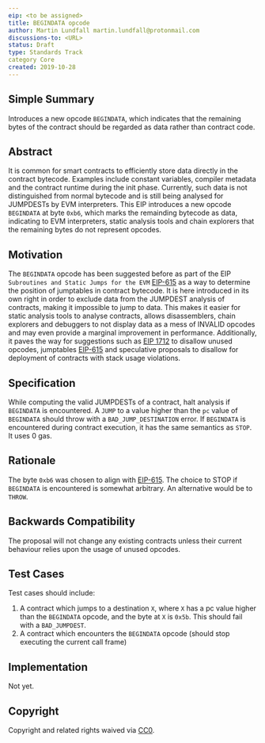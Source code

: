 ```yaml
---
eip: <to be assigned>
title: BEGINDATA opcode
author: Martin Lundfall martin.lundfall@protonmail.com
discussions-to: <URL>
status: Draft
type: Standards Track
category Core
created: 2019-10-28
---
```


## Simple Summary
<!--"If you can't explain it simply, you don't understand it well enough." Provide a simplified and layman-accessible explanation of the EIP.-->
Introduces a new opcode `BEGINDATA`, which indicates that the remaining bytes of the contract should be regarded as data rather than contract code.

## Abstract
<!--A short (~200 word) description of the technical issue being addressed.-->
It is common for smart contracts to efficiently store data directly in the contract bytecode. Examples include constant variables, compiler metadata and the contract runtime during the init phase. Currently, such data is not distinguished from normal bytecode and is still being analysed for JUMPDESTs by EVM interpreters. This EIP introduces a new opcode `BEGINDATA` at byte `0xb6`, which marks the remainding bytecode as data, indicating to EVM interpreters, static analysis tools and chain explorers that the remaining bytes do not represent opcodes.

## Motivation
<!--The motivation is critical for EIPs that want to change the Ethereum protocol. It should clearly explain why the existing protocol specification is inadequate to address the problem that the EIP solves. EIP submissions without sufficient motivation may be rejected outright.-->
The `BEGINDATA` opcode has been suggested before as part of the EIP `Subroutines and Static Jumps for the EVM` [EIP-615](https://github.com/ethereum/EIPs/blob/master/EIPS/eip-615.md) as a way to determine the position of jumptables in contract bytecode. It is here introduced in its own right in order to exclude data from the JUMPDEST analysis of contracts, making it impossible to jump to data. This makes it easier for static analysis tools to analyse contracts, allows disassemblers, chain explorers and debuggers to not display data as a mess of INVALID opcodes and may even provide a marginal improvement in performance. Additionally, it paves the way for suggestions such as [EIP 1712](https://github.com/ethereum/EIPs/pull/1712) to disallow unused opcodes, jumptables [EIP-615](https://github.com/ethereum/EIPs/blob/master/EIPS/eip-615.md) and speculative proposals to disallow for deployment of contracts with stack usage violations.

## Specification
<!--The technical specification should describe the syntax and semantics of any new feature. The specification should be detailed enough to allow competing, interoperable implementations for any of the current Ethereum platforms (go-ethereum, parity, cpp-ethereum, ethereumj, ethereumjs, and [others](https://github.com/ethereum/wiki/wiki/Clients)).-->
While computing the valid JUMPDESTs of a contract, halt analysis if `BEGINDATA` is encountered. A `JUMP` to a value higher than the `pc` value of `BEGINDATA` should throw with a `BAD_JUMP_DESTINATION` error.
If `BEGINDATA` is encountered during contract execution, it has the same semantics as `STOP`. It uses 0 gas.

## Rationale
<!--The rationale fleshes out the specification by describing what motivated the design and why particular design decisions were made. It should describe alternate designs that were considered and related work, e.g. how the feature is supported in other languages. The rationale may also provide evidence of consensus within the community, and should discuss important objections or concerns raised during discussion.-->
The byte `0xb6` was chosen to align with [EIP-615](https://github.com/ethereum/EIPs/blob/master/EIPS/eip-615.md). 
The choice to STOP if `BEGINDATA` is encountered is somewhat arbitrary. An alternative would be to `THROW`.

## Backwards Compatibility
<!--All EIPs that introduce backwards incompatibilities must include a section describing these incompatibilities and their severity. The EIP must explain how the author proposes to deal with these incompatibilities. EIP submissions without a sufficient backwards compatibility treatise may be rejected outright.-->
The proposal will not change any existing contracts unless their current behaviour relies upon the usage of unused opcodes.

## Test Cases
<!--Test cases for an implementation are mandatory for EIPs that are affecting consensus changes. Other EIPs can choose to include links to test cases if applicable.-->
Test cases should include:
1) A contract which jumps to a destination `X`, where `X` has a pc value higher than the `BEGINDATA` opcode, and the byte at `X` is `0x5b`. This should fail with a `BAD_JUMPDEST`.
2) A contract which encounters the `BEGINDATA` opcode (should stop executing the current call frame)

## Implementation
<!--The implementations must be completed before any EIP is given status "Final", but it need not be completed before the EIP is accepted. While there is merit to the approach of reaching consensus on the specification and rationale before writing code, the principle of "rough consensus and running code" is still useful when it comes to resolving many discussions of API details.-->
Not yet.

## Copyright
Copyright and related rights waived via [CC0](https://creativecommons.org/publicdomain/zero/1.0/).
